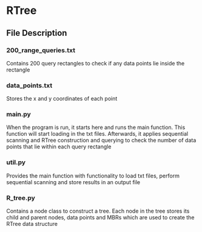# RTree

## File Description

### 200_range_queries.txt
Contains 200 query rectangles to check if any data points lie inside the rectangle

### data_points.txt
Stores the x and y coordinates of each point

### main.py
When the program is run, it starts here and runs the main function. This function will start loading in the txt files. Afterwards, it applies sequential scanning and RTree construction and querying to check the number of data points that lie within each query rectangle

### util.py
Provides the main function with functionality to load txt files, perform sequential scanning and store results in an output file

### R_tree.py
Contains a node class to construct a tree. Each node in the tree stores its child and parent nodes, data points and MBRs which are used to create the RTree data structure